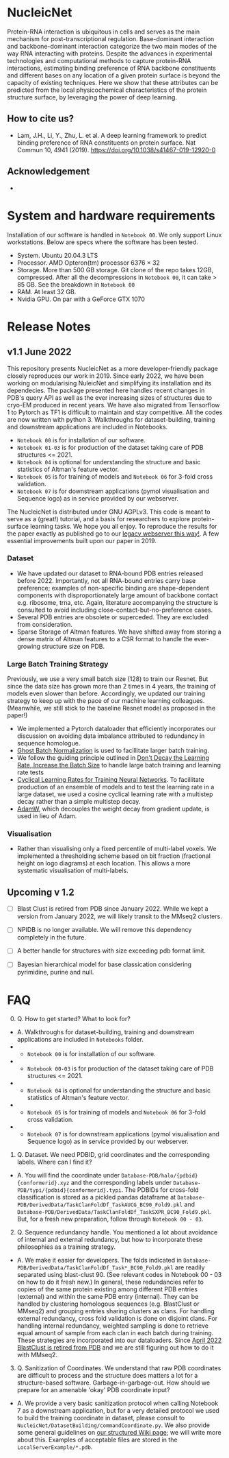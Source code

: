 # NucleicNet

Protein-RNA interaction is ubiquitous in cells and serves as the main mechanism for post-transcriptional regulation. Base-dominant interaction and backbone-dominant interaction categorize the two main modes of the way RNA interacting with proteins. Despite the advances in experimental technologies and computational methods to capture protein-RNA interactions, estimating binding preference of RNA backbone constituents and different bases on any location of a given protein surface is beyond the capacity of existing techniques. Here we show that these attributes can be predicted from the local physicochemical characteristics of the protein structure surface, by leveraging the power of deep learning. 

## How to cite us?
* Lam, J.H., Li, Y., Zhu, L. et al. A deep learning framework to predict binding preference of RNA constituents on protein surface. Nat Commun 10, 4941 (2019). https://doi.org/10.1038/s41467-019-12920-0

## Acknowledgement
* 


# System and hardware requirements
Installation of our software is handled in `Notebook 00`. We only support Linux workstations. Below are specs where the software has been tested.

* System. Ubuntu 20.04.3 LTS
* Processor. AMD Opteron(tm) processor 6376 × 32
* Storage. More than 500 GB storage. Git clone of the repo takes 12GB, compressed. After all the decompressions in `Notebook 00`, it can take > 85 GB. See the breakdown in `Notebook 00`
* RAM. At least 32 GB.
* Nvidia GPU. On par with a GeForce GTX 1070



# Release Notes

## v1.1 June 2022

This repository presents NucleicNet as a more developer-friendly package closely reproduces our work in 2019. Since early 2022, we have been working on modularising NuleicNet and simplifying its installation and its dependecies. The package presented here handles recent changes in PDB's query API as well as the ever increasing sizes of structures due to cryo-EM produced in recent years. We have also migrated from Tensorflow 1 to Pytorch as TF1 is difficult to maintain and stay competitive. All the codes are now written with python 3. Walkthroughs for dataset-building, training and downstream applications are included in Notebooks. 

* `Notebook 00` is for installation of our software.
* `Notebook 01-03` is for production of the dataset taking care of PDB structures <= 2021.
* `Notebook 04` is optional for understanding the structure and basic statistics of Altman's feature vector.
* `Notebook 05` is for training of models and `Notebook 06` for 3-fold cross validation. 
* `Notebook 07` is for downstream applications (pymol visualisation and Sequence logo) as in service provided by our webserver.

The NucleicNet is distributed under GNU AGPLv3. This code is meant to serve as a (great!) tutorial, and a basis for researchers to explore protein-surface learning tasks. We hope you all enjoy. To reproduce the results for the paper exactly as published go to our [legacy webserver this way!](http://www.cbrc.kaust.edu.sa/NucleicNet/). A few essential improvements built upon our paper in 2019.

### Dataset
* We have updated our dataset to RNA-bound PDB entries released before 2022. Importantly, not all RNA-bound entries carry base preference; examples of non-specific binding are shape-dependent components with disproportionately large amount of backbone contact e.g. ribosome, trna, etc. Again, literature accompanying the structure is consulted to avoid including close-contact-but-no-preference cases. 
* Several PDB entries are obsolete or superceded. They are excluded from consideration.
* Sparse Storage of Altman features. We have shifted away from storing a dense matrix of Altman features to a CSR format to handle the ever-growing structure size on PDB. 

### Large Batch Training Strategy
Previously, we use a very small batch size (128) to train our Resnet. But since the data size has grown more than 2 times in 4 years, the training of models even slower than before. Accordingly, we updated our training strategy to keep up with the pace of our machine learning colleagues. (Meanwhile, we still stick to the baseline Resnet model as proposed in the paper!)

* We implemented a Pytorch dataloader that efficiently incorporates our discussion on avoiding data imbalance attributed to redundancy in sequence homologue. 
* [Ghost Batch Normalization](https://arxiv.org/pdf/1705.08741.pdf) is used to facillitate larger batch training. 
* We follow the guiding principle outlined in [Don't Decay the Learning Rate, Increase the Batch Size](https://arxiv.org/abs/1711.00489) to handle large batch training and learning rate tests
* [Cyclical Learning Rates for Training Neural Networks](https://arxiv.org/abs/1506.01186). To facillitate production of an ensemble of models and to test the learning rate in a large dataset, we used a cosine cyclical learning rate with a multistep decay rather than a simple multistep decay.
* [AdamW](https://arxiv.org/pdf/1711.05101.pdf), which decouples the weight decay from gradient update, is used in lieu of Adam.

### Visualisation
* Rather than visualising only a fixed percentile of multi-label voxels. We implemented a thresholding scheme based on bit fraction (fractional height on logo diagrams) at each location. This allows a more systematic visualisation of multi-labels.

## Upcoming v 1.2
- [ ] Blast Clust is retired from PDB since January 2022. While we kept a version from January 2022, we will likely transit to the MMseq2 clusters.
- [ ] NPIDB is no longer available. We will remove this dependency completely in the future.
- [ ] A better handle for structures with size exceeding pdb format limit. 
- [ ] Bayesian hierarchical model for base classication considering pyrimidine, purine and null. 


# FAQ

0. Q. How to get started? What to look for?
*  A. Walkthroughs for dataset-building, training and downstream applications are included in `Notebooks` folder. 
* * `Notebook 00` is for installation of our software.
* * `Notebook 00-03` is for production of the dataset taking care of PDB structures <= 2021.
* * `Notebook 04` is optional for understanding the structure and basic statistics of Altman's feature vector.
* * `Notebook 05` is for training of models and `Notebook 06` for 3-fold cross validation. 
* * `Notebook 07` is for downstream applications (pymol visualisation and Sequence logo) as in service provided by our webserver.



1. Q. Dataset. We need PDBID, grid coordinates and the corresponding labels. Where can I find it?
*  A. You will find the coordinate under `Database-PDB/halo/{pdbid}{conformerid}.xyz` and the corresponding labels under `Database-PDB/typi/{pdbid}{conformerid}.typi`. The PDBIDs for cross-fold classification is stored as a pickled pandas dataframe at `Database-PDB/DerivedData/TaskClanFoldDf_TaskAUCG_BC90_Fold9.pkl` and `Database-PDB/DerivedData/TaskClanFoldDf_TaskSXPR_BC90_Fold9.pkl`. But, for a fresh new preparation, follow through `Notebook 00 - 03`. 

2. Q. Sequence redundancy handle. You mentioned a lot about avoidance of internal and external redundancy, but how to incorporate these philosophies as a training strategy.
*  A. We make it easier for developers. The folds indicated in `Database-PDB/DerivedData/TaskClanFoldDf_Task*_BC90_Fold9.pkl` are readily separated using blast-clust 90. (See relevant codes in Notebook 00 - 03 on how to do it fresh new.) In general, these redundancies refer to copies of the same protein existing among different PDB entries (external) and within the same PDB entry (internal). They can be handled by clustering homologous sequences (e.g. BlastClust or MMseq2) and grouping entries sharing clusters as clans. For handling external redundancy, cross fold validation is done on disjoint clans. For handling internal redundancy, weighted sampling is done to retrieve equal amount of sample from each clan in each batch during training. These strategies are incorporated into our dataloaders. Since [April 2022 BlastClust is retired from PDB](https://groups.google.com/a/rcsb.org/g/api/c/ALLI4pouK_w) and we are still figuring out how to do it with MMseq2.

3. Q. Sanitization of Coordinates. We understand that raw PDB coordinates are difficult to process and the structure does matters a lot for a structure-based software. Garbage-in-garbage-out. How should we prepare for an amenable 'okay' PDB coordinate input? 
*  A. We provide a very basic sanitization protocol when calling Notebook 7 as a downstream application, but for a very detailed protocol we used to build the training coordinate in dataset, please consult to `NucleicNet/DatasetBuilding/commandCoordinate.py`. We also provide some general guidelines on [our structured Wiki page](https://github.com/jhmlam/NucleicNet/wiki/Specification-on-PDB-input-files); we will write more about this. Examples of acceptable files are stored in the `LocalServerExample/*.pdb`.
